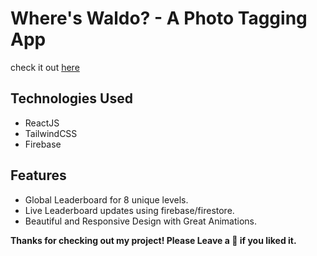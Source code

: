 # Where's Waldo? - A Photo Tagging App

check it out [here](https://photo-tagging-game-6d738.web.app/)

## Technologies Used

- ReactJS
- TailwindCSS
- Firebase

## Features

- Global Leaderboard for 8 unique levels.
- Live Leaderboard updates using firebase/firestore.
- Beautiful and Responsive Design with Great Animations.

**Thanks for checking out my project! Please Leave a 🌟 if you liked it.**
